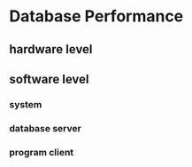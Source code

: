 # Database Performance

## hardware level

## software level
### system

### database server

### program client
